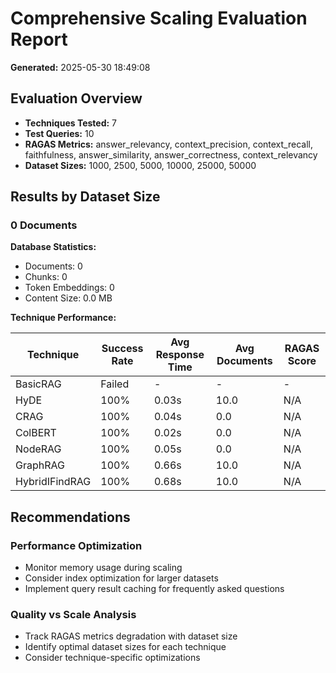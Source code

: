 # Comprehensive Scaling Evaluation Report

**Generated:** 2025-05-30 18:49:08

## Evaluation Overview

- **Techniques Tested:** 7
- **Test Queries:** 10
- **RAGAS Metrics:** answer_relevancy, context_precision, context_recall, faithfulness, answer_similarity, answer_correctness, context_relevancy
- **Dataset Sizes:** 1000, 2500, 5000, 10000, 25000, 50000

## Results by Dataset Size

### 0 Documents

**Database Statistics:**
- Documents: 0
- Chunks: 0
- Token Embeddings: 0
- Content Size: 0.0 MB

**Technique Performance:**

| Technique | Success Rate | Avg Response Time | Avg Documents | RAGAS Score |
|-----------|--------------|-------------------|---------------|-------------|
| BasicRAG | Failed | - | - | - |
| HyDE | 100% | 0.03s | 10.0 | N/A |
| CRAG | 100% | 0.04s | 0.0 | N/A |
| ColBERT | 100% | 0.02s | 0.0 | N/A |
| NodeRAG | 100% | 0.05s | 0.0 | N/A |
| GraphRAG | 100% | 0.66s | 10.0 | N/A |
| HybridIFindRAG | 100% | 0.68s | 10.0 | N/A |

## Recommendations

### Performance Optimization
- Monitor memory usage during scaling
- Consider index optimization for larger datasets
- Implement query result caching for frequently asked questions

### Quality vs Scale Analysis
- Track RAGAS metrics degradation with dataset size
- Identify optimal dataset sizes for each technique
- Consider technique-specific optimizations

